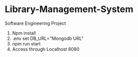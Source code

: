 # Library-Management-System
Software Engineering Project

1. Npm install
2. .env set DB_URL="Mongodb URL"
3. npm run start
4. Access through Localhost 8080